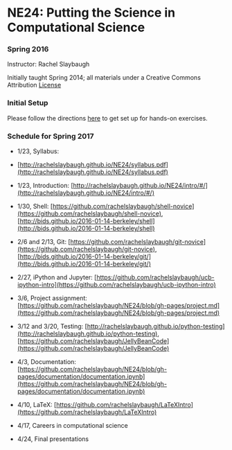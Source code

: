# NE24: Putting the Science in Computational Science
### Spring 2016
Instructor: Rachel Slaybaugh 

Initially taught Spring 2014; all materials under a Creative Commons Attribution
[License](./LICENSE)

### Initial Setup
Please follow the directions
[here](https://github.com/rachelslaybaugh/NE24/blob/gh-pages/setup.md) 
to get set up for hands-on exercises.

### Schedule for Spring 2017
* 1/23, Syllabus:
* [http://rachelslaybaugh.github.io/NE24/syllabus.pdf](http://rachelslaybaugh.github.io/NE24/syllabus.pdf) 

* 1/23, Introduction: [http://rachelslaybaugh.github.io/NE24/intro/#/](http://rachelslaybaugh.github.io/NE24/intro/#/)


* 1/30, Shell: [https://github.com/rachelslaybaugh/shell-novice](https://github.com/rachelslaybaugh/shell-novice),
  [http://bids.github.io/2016-01-14-berkeley/shell](http://bids.github.io/2016-01-14-berkeley/shell)

* 2/6 and 2/13, Git: [https://github.com/rachelslaybaugh/git-novice](https://github.com/rachelslaybaugh/git-novice),
  [http://bids.github.io/2016-01-14-berkeley/git/](http://bids.github.io/2016-01-14-berkeley/git/)

* 2/27, iPython and Jupyter: [https://github.com/rachelslaybaugh/ucb-ipython-intro](https://github.com/rachelslaybaugh/ucb-ipython-intro)

* 3/6, Project assignment: [https://github.com/rachelslaybaugh/NE24/blob/gh-pages/project.md](https://github.com/rachelslaybaugh/NE24/blob/gh-pages/project.md)  

* 3/12 and 3/20, Testing: [http://rachelslaybaugh.github.io/python-testing](http://rachelslaybaugh.github.io/python-testing), 
[https://github.com/rachelslaybaugh/JellyBeanCode](https://github.com/rachelslaybaugh/JellyBeanCode)

* 4/3, Documentation: [https://github.com/rachelslaybaugh/NE24/blob/gh-pages/documentation/documentation.ipynb](https://github.com/rachelslaybaugh/NE24/blob/gh-pages/documentation/documentation.ipynb)

* 4/10, LaTeX: [https://github.com/rachelslaybaugh/LaTeXIntro](https://github.com/rachelslaybaugh/LaTeXIntro)

* 4/17, Careers in computational science

* 4/24, Final presentations
